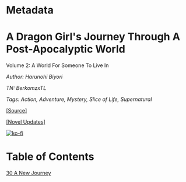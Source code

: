 # Metadata

# A Dragon Girl's Journey Through A Post-Apocalyptic World
  
Volume 2: A World For Someone To Live In

_Author:_ _Harunohi Biyori_

_TN: BerkomzxTL_

_Tags: Action, Adventure, Mystery, Slice of Life, Supernatural_

[\[Source\]](https://ncode.syosetu.com/n4711in/)

[\[Novel Updates\]](https://www.novelupdates.com/series/a-dragon-girls-journey-through-a-post-apocalyptic-world/)


[![ko-fi](https://ko-fi.com/img/githubbutton_sm.svg)](https://ko-fi.com/I2I117SQUE)



# Table of Contents

[30 A New Journey](./chapters/section_0001.md)
